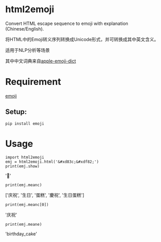 # html2emoji
Convert HTML escape sequence to emoji with explanation (Chinese/English). 

将HTML中的Emoji转义序列转换成Unicode形式，并可转换成其中英文含义。

适用于NLP分析等场景

其中中文词典来自[apple-emoji-dict](https://github.com/dofy/apple-emoji-dict)

# Requirement

[emoji](https://pypi.python.org/pypi/emoji/)

## Setup:

    pip install emoji
    
# Usage
    import html2emoji
    emj = html2emoji.html('&#xd83c;&#xdf82;')
    print(emj.show)
'🎂'
    
    print(emj.meanc)
['庆祝', '生日', '蛋糕', '慶祝', '生日蛋糕']
    
    print(emj.meanc[0])
'庆祝'
    
    print(emj.meane)
'birthday_cake'
